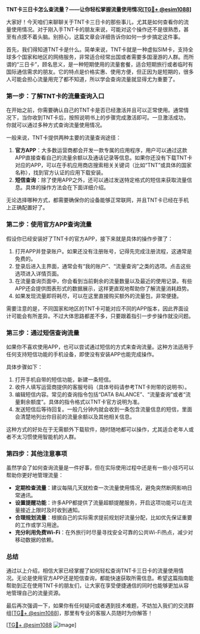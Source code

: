 **TNT卡三日卡怎么查流量？——让你轻松掌握流量使用情况[[TG💪+ @esim1088](https://t.me/s/esim1088)]**

大家好！今天咱们来聊聊关于TNT卡三日卡的那些事儿，尤其是如何查看你的流量使用情况。对于刚入手TNT卡的朋友来说，可能对这个操作还不是很熟悉，甚至有点摸不着头脑。别担心，这篇文章会详细告诉你如何一步步搞定这件事。

首先，我们得知道TNT卡是什么。简单来说，TNT卡就是一种虚拟SIM卡，支持全球多个国家和地区的网络服务，非常适合经常出国或者需要多国漫游的人群。而所谓的“三日卡”，顾名思义，是一种短期使用的流量套餐，适合短期旅行或者临时有国际通信需求的朋友。它的特点是价格实惠、使用方便，但正因为是短期的，很多人可能会担心流量用完了都不知道，所以学会查询流量就显得尤为重要了。

### **第一步：了解TNT卡的流量查询入口**
在开始之前，你需要确认自己的TNT卡是否已经激活并且可以正常使用。通常情况下，当你收到TNT卡后，按照说明书上的步骤完成激活即可。一旦激活成功，你就可以通过多种方式查询流量使用情况。

一般来说，TNT卡提供两种主要的流量查询途径：
1. **官方APP**：大多数运营商都会开发一款专属的应用程序，用户可以通过这款APP直接查看自己的流量余额以及通话记录等信息。如果你还没有下载TNT卡对应的APP，可以在手机应用商店搜索相关关键词（比如“TNT”或具体的国家名称），找到官方认证的应用下载安装。
2. **短信查询**：除了使用APP之外，还可以通过发送特定格式的短信来获取流量信息。具体的操作方法会在下面详细介绍。

无论选择哪种方式，都需要确保你的设备能够正常联网，并且TNT卡已经在手机上正确配置好了。

### **第二步：使用官方APP查询流量**
假设你已经安装好了TNT卡的官方APP，接下来就是具体的操作步骤了：

1. 打开APP并登录账户。如果还没有注册账号，记得先完成注册流程，这通常是免费的。
2. 登录后进入主界面，通常会有“我的账户”、“流量查询”之类的选项。点击这些选项进入详情页面。
3. 在流量查询页面中，你会看到当前剩余的流量数量以及最近的使用记录。有些APP还会提供图表形式的数据展示，这样更直观地帮助你了解流量消耗趋势。
4. 如果发现流量即将耗尽，可以在这里直接购买额外的流量包，非常便捷。

需要注意的是，不同国家和地区的TNT卡可能对应不同的APP版本，因此界面设计可能会有所差异。不过大体思路都差不多，只要跟着指引一步步操作就没问题。

### **第三步：通过短信查询流量**
如果你不喜欢使用APP，也可以尝试通过短信的方式来查询流量。这种方法适用于任何支持短信功能的手机设备，即使没有安装APP也能完成操作。

具体步骤如下：
1. 打开手机自带的短信功能，新建一条短信。
2. 收件人填写运营商提供的客服号码（具体号码请参考TNT卡附带的说明书）。
3. 编辑短信内容。常见的查询指令包括“DATA BALANCE”、“流量查询”或者“流量剩余额度”。具体的指令格式以TNT卡官方说明为准。
4. 发送短信后等待回复。一般几分钟内就会收到一条包含流量信息的短信，里面会清楚地列出你目前的流量余额以及其他相关信息。

这种方式的好处在于无需额外下载软件，随时随地都可以操作，尤其适合老年人或者不太习惯使用智能机的人群。

### **第四步：其他注意事项**
虽然学会了如何查询流量是一件好事，但在实际使用过程中还是有一些小技巧可以帮助你更好地管理流量：

- **定期检查流量**：建议每隔几天就检查一次流量使用情况，避免突然断网影响日常通讯。
- **设置提醒功能**：许多APP都提供了流量超额提醒服务，开启这项功能可以在流量接近上限时及时收到通知。
- **合理规划流量**：根据自己的实际需求提前规划好流量分配，比如优先保证重要的工作或学习用途。
- **充分利用免费Wi-Fi**：在外旅行时尽量寻找安全可靠的公共Wi-Fi热点，减少对移动数据的依赖。

### **总结**
通过以上介绍，相信大家已经掌握了如何轻松查询TNT卡三日卡的流量使用情况。无论是使用官方APP还是短信查询，都能快速获取所需信息。希望这篇指南能帮助到正在使用TNT卡的朋友们，让大家在享受便捷通信的同时也能够更加从容地管理自己的流量资源。

最后再次强调一下，如果你有任何疑问或者遇到技术难题，不妨加入我们的交流群组[[TG💪+ @esim1088](https://t.me/s/esim1088)]，那里有专业的客服人员随时为你解答！

[[TG💪+ @esim1088](https://t.me/s/esim1088) ![Image](https://i.postimg.cc/4NQfJmqS/Snipaste-2025-05-13-00-14-12.png)]